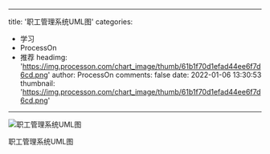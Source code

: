 
---
title: '职工管理系统UML图'
categories: 
 - 学习
 - ProcessOn
 - 推荐
headimg: 'https://img.processon.com/chart_image/thumb/61b1f70d1efad44ee6f7d6cd.png'
author: ProcessOn
comments: false
date: 2022-01-06 13:30:53
thumbnail: 'https://img.processon.com/chart_image/thumb/61b1f70d1efad44ee6f7d6cd.png'
---

<div>   
<img class="thumb" alt="职工管理系统UML图" src="https://img.processon.com/chart_image/thumb/61b1f70d1efad44ee6f7d6cd.png" referrerpolicy="no-referrer">
<p>职工管理系统UML图</p>  
</div>
            